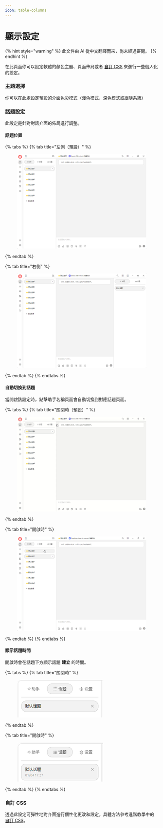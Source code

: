 ```yaml
---
icon: table-columns
---
```

# 顯示設定


{% hint style="warning" %}
此文件由 AI 從中文翻譯而來，尚未經過審閱。
{% endhint %}




在此頁面你可以設定軟體的顏色主題、頁面佈局或者 [自訂 CSS](../../../personalization-settings/css.md) 來進行一些個人化的設定。

### 主題選擇

你可以在此處設定預設的介面色彩模式（淺色模式、深色模式或跟隨系統）

### 話題設定

此設定是針對對話介面的佈局進行調整。

#### 話題位置

{% tabs %}
{% tab title="左側（預設）" %}
<figure><img src="../../../.gitbook/assets/image (10) (1).png" alt=""><figcaption></figcaption></figure>
{% endtab %}

{% tab title="右側" %}
<figure><img src="../../../.gitbook/assets/image (11).png" alt=""><figcaption></figcaption></figure>
{% endtab %}
{% endtabs %}

#### 自動切換到話題

當開啟該設定時，點擊助手名稱頁面會自動切換到對應話題頁面。

{% tabs %}
{% tab title="關閉時（預設）" %}
<figure><img src="../../../.gitbook/assets/Honeycam 2025-01-04 17-35-43.gif" alt=""><figcaption></figcaption></figure>
{% endtab %}

{% tab title="開啟時" %}
<figure><img src="../../../.gitbook/assets/Honeycam 2025-01-04 17-38-18.gif" alt=""><figcaption></figcaption></figure>
{% endtab %}
{% endtabs %}

#### 顯示話題時間

開啟時會在話題下方顯示話題 **建立** 的時間。

{% tabs %}
{% tab title="關閉時" %}
<figure><img src="../../../.gitbook/assets/image (14).png" alt=""><figcaption></figcaption></figure>
{% endtab %}

{% tab title="開啟時" %}
<figure><img src="../../../.gitbook/assets/image (12).png" alt=""><figcaption></figcaption></figure>
{% endtab %}
{% endtabs %}

### 自訂 CSS

透過此設定可彈性地對介面進行個性化更改和設定。具體方法參考進階教學中的 [自訂 CSS](../../../personalization-settings/css.md)。